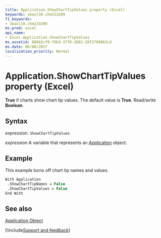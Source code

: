 ```yaml
---
title: Application.ShowChartTipValues property (Excel)
keywords: vbaxl10.chm133209
f1_keywords:
- vbaxl10.chm133209
ms.prod: excel
api_name:
- Excel.Application.ShowChartTipValues
ms.assetid: 886b2cf9-f6b3-3770-3082-28f2f99863cd
ms.date: 06/08/2017
localization_priority: Normal
---
```



# Application.ShowChartTipValues property (Excel)

 **True** if charts show chart tip values. The default value is **True**. Read/write **Boolean**.


## Syntax

_expression_. `ShowChartTipValues`

_expression_ A variable that represents an [Application](Excel.Application-graph-property.md) object.


## Example

This example turns off chart tip names and values.


```vb
With Application 
 .ShowChartTipNames = False 
 .ShowChartTipValues = False 
End With
```


## See also


[Application Object](Excel.Application(object).md)

[!include[Support and feedback](~/includes/feedback-boilerplate.md)]